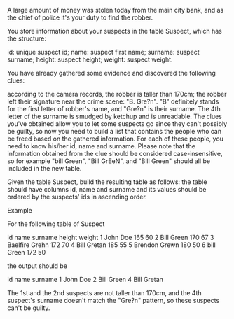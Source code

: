 A large amount of money was stolen today from the main city bank, and as the chief of police it's your duty to find the robber.

You store information about your suspects in the table Suspect, which has the structure:

id: unique suspect id;
name: suspect first name;
surname: suspect surname;
height: suspect height;
weight: suspect weight.

You have already gathered some evidence and discovered the following clues:

according to the camera records, the robber is taller than 170cm;
the robber left their signature near the crime scene: "B. Gre?n". "B" definitely stands for the first letter of robber's name, and "Gre?n" is their surname. The 4th letter of the surname is smudged by ketchup and is unreadable.
The clues you've obtained allow you to let some suspects go since they can't possibly be guilty, so now you need to build a list that contains the people who can be freed based on the gathered information. For each of these people, you need to know his/her id, name and surname. Please note that the information obtained from the clue should be considered case-insensitive, so for example "bill Green", "Bill GrEeN", and "Bill Green" should all be included in the new table.

Given the table Suspect, build the resulting table as follows: the table should have columns id, name and surname and its values should be ordered by the suspects' ids in ascending order.

Example

For the following table of Suspect

id	name	    surname	height	weight
1	John	    Doe	    165	    60
2	Bill    	Green	170	    67
3	Baelfire	Grehn	172	    70
4	Bill	    Gretan	185 	55
5	Brendon	    Grewn	180	    50
6	bill	    Green	172	    50

the output should be

id	name	surname
1	John	Doe
2	Bill	Green
4	Bill	Gretan

The 1st and the 2nd suspects are not taller than 170cm, and the 4th suspect's surname doesn't match the "Gre?n" pattern, so these suspects can't be guilty.